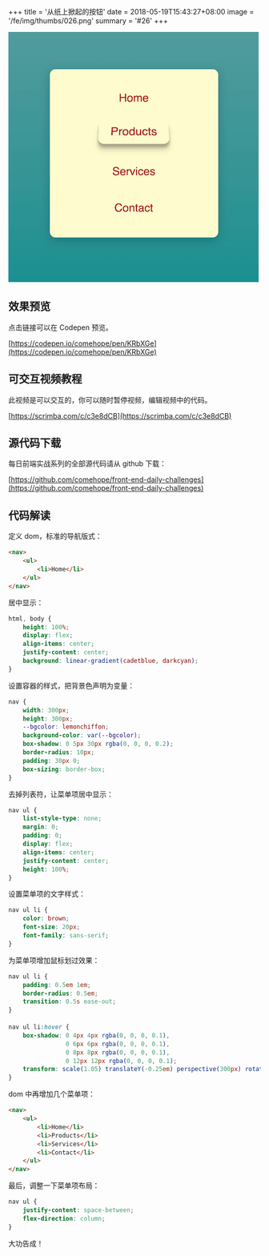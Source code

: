 +++
title = '从纸上掀起的按钮'
date = 2018-05-19T15:43:27+08:00
image = '/fe/img/thumbs/026.png'
summary = '#26'
+++

![](./work.png)

## 效果预览

点击链接可以在 Codepen 预览。

[https://codepen.io/comehope/pen/KRbXGe](https://codepen.io/comehope/pen/KRbXGe)

## 可交互视频教程

此视频是可以交互的，你可以随时暂停视频，编辑视频中的代码。

[https://scrimba.com/c/c3e8dCB](https://scrimba.com/c/c3e8dCB)

## 源代码下载

每日前端实战系列的全部源代码请从 github 下载：

[https://github.com/comehope/front-end-daily-challenges](https://github.com/comehope/front-end-daily-challenges)

## 代码解读

定义 dom，标准的导航版式：
```html
<nav>
	<ul>
		<li>Home</li>
	</ul>
</nav>
```

居中显示：
```css
html, body {
	height: 100%;
	display: flex;
	align-items: center;
	justify-content: center;
	background: linear-gradient(cadetblue, darkcyan);
}
```

设置容器的样式，把背景色声明为变量：
```css
nav {
	width: 300px;
	height: 300px;
	--bgcolor: lemonchiffon;
	background-color: var(--bgcolor);
	box-shadow: 0 5px 30px rgba(0, 0, 0, 0.2);
	border-radius: 10px;
	padding: 30px 0;
	box-sizing: border-box;
}
```

去掉列表符，让菜单项居中显示：
```css
nav ul {
	list-style-type: none;
	margin: 0;
	padding: 0;
	display: flex;
	align-items: center;
	justify-content: center;
	height: 100%;
}
```

设置菜单项的文字样式：
```css
nav ul li {
	color: brown;
	font-size: 20px;
	font-family: sans-serif;
}
```

为菜单项增加鼠标划过效果：
```css
nav ul li {
	padding: 0.5em 1em;
	border-radius: 0.5em;
	transition: 0.5s ease-out;
}

nav ul li:hover {
	box-shadow: 0 4px 4px rgba(0, 0, 0, 0.1),
				0 6px 6px rgba(0, 0, 0, 0.1),
				0 8px 8px rgba(0, 0, 0, 0.1),
				0 12px 12px rgba(0, 0, 0, 0.1);
	transform: scale(1.05) translateY(-0.25em) perspective(300px) rotateX(20deg) ;
}
```

dom 中再增加几个菜单项：
```html
<nav>
	<ul>
		<li>Home</li>
		<li>Products</li>
		<li>Services</li>
		<li>Contact</li>
	</ul>
</nav>
```

最后，调整一下菜单项布局：
```css
nav ul {
	justify-content: space-between;
	flex-direction: column;
}
```

大功告成！

